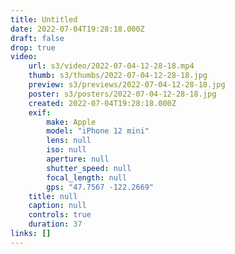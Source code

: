 ```yaml
---
title: Untitled
date: 2022-07-04T19:28:18.000Z
draft: false
drop: true
video:
    url: s3/video/2022-07-04-12-28-18.mp4
    thumb: s3/thumbs/2022-07-04-12-28-18.jpg
    preview: s3/previews/2022-07-04-12-28-18.jpg
    poster: s3/posters/2022-07-04-12-28-18.jpg
    created: 2022-07-04T19:28:18.000Z
    exif:
        make: Apple
        model: "iPhone 12 mini"
        lens: null
        iso: null
        aperture: null
        shutter_speed: null
        focal_length: null
        gps: "47.7567 -122.2669"
    title: null
    caption: null
    controls: true
    duration: 37
links: []
---
```

